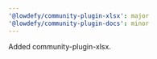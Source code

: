 ```yaml
---
'@lowdefy/community-plugin-xlsx': major
'@lowdefy/community-plugin-docs': minor
---
```


Added community-plugin-xlsx.

